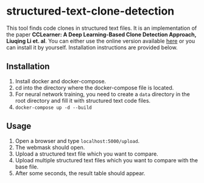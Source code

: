 # structured-text-clone-detection
This tool finds code clones in structured text files. It is an implementation of the paper **CCLearner: A Deep Learning-Based Clone
Detection Approach, Liuqing Li et. al**.
You can either use the online version available [here](https://internal.xemedo.com/code-compare/) or you can install it by yourself. Installation instructions are provided below.

## Installation
1. Install docker and docker-compose.
2. cd into the directory where the docker-compose file is located.
3. For neural network training, you need to create a `data` directory in the root directory and fill it with structured text code files.
4. `docker-compose up -d --build`

## Usage
1. Open a browser and type `localhost:5000/upload`.
2. The webmask should open.
3. Upload a structured text file which you want to compare.
4. Upload multiple structured text files which you want to compare with the base file.
5. After some seconds, the result table should appear.
